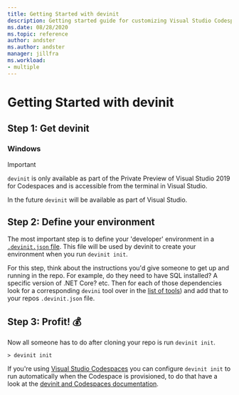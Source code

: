 ```yaml
---
title: Getting Started with devinit
description: Getting started guide for customizing Visual Studio Codespaces for Visual Studio 2019 with devinit.
ms.date: 08/28/2020
ms.topic: reference
author: andster
ms.author: andster
manager: jillfra
ms.workload:
- multiple
---
```

# Getting Started with devinit

## Step 1: Get devinit

### Windows

>[!IMPORTANT]
>`devinit` is only available as part of the Private Preview of Visual Studio 2019 for Codespaces and is accessible from the terminal in Visual Studio.

In the future `devinit` will be available as part of Visual Studio.

## Step 2: Define your environment

The most important step is to define your 'developer' environment in a [`.devinit.json` file](devinit-json.html). This file will be used by devinit to create your environment when you run `devinit init`.

For this step, think about the instructions you'd give someone to get up and running in the repo. For example, do they need to have SQL installed? A specific version of .NET Core? etc. Then for each of those dependencies look for a corresponding `devini` tool over in the [list of tools](devinit-tool-list.md)) and add that to your repos `.devinit.json` file.

## Step 3: Profit! 💰

Now all someone has to do after cloning your repo is run `devinit init`.
```batch
> devinit init
```

If you're using [Visual Studio Codespaces](https://visualstudio.microsoft.com/services/visual-studio-codespaces/) you can configure `devinit init` to run automatically when the Codespace is provisioned, to do that have a look at the [devinit and Codespaces documentation](devinit-and-codespaces).
